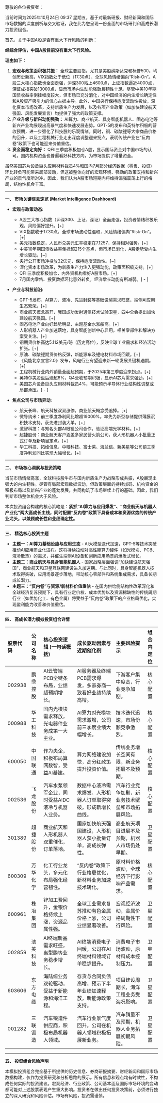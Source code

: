 尊敬的各位投资者：

当前时间为2025年10月24日 09:37 星期五。基于对最新研报、财经新闻和国际市场数据的深度剖析与交叉验证，我在此为您呈现一份全面的市场研判和高成长潜力投资组合。

首先，关于中国A股是否有重大下行风险的判断：

**经综合评估，中国A股目前没有重大下行风险。**

**理由如下：**
1.  **宏观与政策面积极共振：** 全球主要股指，尤其是美股纳斯达克和标普500，均创历史新高，VIX指数处于低位（17.30点），全球风险情绪偏向“Risk-On”。A股三大核心指数也全面走强，沪深300站上4600点，上证指数逼近4000点，深证成指突破13000点，显示市场内生动能强劲且韧性十足。尽管中美10年期国债收益率倒挂幅度较大，但市场已充分消化，对中国经济的内生增长确定性和A股资产吸引力的信心占据主导。此外，中国央行保持适度流动性投放，深化资本市场改革，支持新质生产力发展，以及各项产业政策（如加快建设航天强国、风能发展宣言）均提供了强大的政策支撑。
2.  **产业升级与新兴动能强劲：** AI算力、商业航天、具身智能机器人、固态电池等新兴产业均展现出高景气度和快速发展态势。GPT-5的发布和英特尔积极的营收预期，进一步强化了科技股的乐观情绪。同时，铜、碳酸锂等大宗商品价格的回升，以及工程机械行业走出深度调整迎来拐点，表明传统产业在“反内卷”政策下也可能迎来价值重估。
3.  **资金面稳定向好：** QFII三季度积极加仓A股，显示国际资金对中国市场的认可。国内机构资金也普遍看好科技方向，为市场提供了增量资金。

虽然美国芯片设备巨头应用材料裁员4%和国内7月部分经济数据（零售、投资）环比转负可能带来局部波动，但这被整体向好的宏观环境、强劲的政策支持和新兴产业的景气度所对冲。因此，我们认为A股市场短期内将维持偏强震荡上行的格局，结构性机会丰富。

---

**一、 市场关键信息速览 (Market Intelligence Dashboard)**

*   **宏观与政策动态:**
    *   A股三大核心指数（沪深300、上证、深证）全面走强，投资者情绪积极乐观，风险偏好提升。[+]
    *   VIX指数收于17.30点，全球市场波动性温和，风险情绪偏向“Risk-On”。[+]
    *   美元指数稳定，人民币兑美元汇率稳定在7.1257，保持相对强势。[+]
    *   中美10年期国债收益率倒挂超215个基点，但市场已消化，A股走势受内生增长驱动。[~]
    *   央行公开市场净投放32亿元，保持适度流动性。[~]
    *   深化资本市场改革，为新质生产力注入更强动能，政策面积极支持。[+]
    *   QFII三季度积极加仓，内外资机构看好A股市场。[+]
    *   7月国内零售、投资数据环比意外转负，经济增长动能有所减弱。[ - ]

*   **产业与科技前沿:**
    *   GPT-5发布，AI算力、液冷、先进封装等基础设施需求旺盛，端侧AI应用生态繁荣。[+]
    *   商业航天概念高开，我国成功发射通信技术试验卫星，四中全会提出加快建设航天强国。[+]
    *   固态电池产业向好趋势明显，主题基金水涨船高。[+]
    *   人形机器人产业加速落地，具身智能创新中心启用，相关零部件和解决方案受关注。[+]
    *   铜期货价格高达5.112美元/磅（历史高位），反映全球工业需求和经济活动扩张。[+]
    *   原油、碳酸锂期货价格反弹，新能源车及锂电材料市场回暖。[+]
    *   《风能北京宣言2.0》发布，风电行业有望迎来新一轮发展关键机遇期。[+]
    *   工程机械行业内外销量全面超预期，于2025年第三季度迎来拐点。[+]
    *   英特尔美股盘后涨超8%，Q4营收预期积极，显示AI芯片需求强劲。[+]
    *   美国芯片设备巨头应用材料裁员4%，可能预示半导体行业结构性调整或局部承压。[ - ]

*   **焦点公司与市场异动:**
    *   航天长峰、航天科技双双涨停，商业航天概念受追捧。[+]
    *   微导纳米：前三季度净利同比增超19000%，率先为新型存储提供薄膜沉积技术支持，获先进封装大单。[+]
    *   激智科技：与知名头部AI眼镜公司合作，验证高端光学材料。[+]
    *   超捷股份：商业航天客户涵盖多家民营火箭公司，获人形机器人小批量正式订单及新项目定点。[+]
    *   华工科技、拓维信息、中粮科技、富士莱、海兰信、新美星等公司前三季度净利润同比实现大幅增长。[+]

---

**二、 市场核心洞察与投资策略**

当前市场情绪高涨，全球科技股牛市与国内新质生产力战略形成共振，A股展现出强大的内生韧性。尽管有局部宏观数据波动，但政策层面的持续加码、机构资金的积极布局以及新兴产业的蓬勃发展，共同构筑了市场继续上行的基础。因此，我们判断市场整体机会大于风险。

本次投资组合构建的核心策略是：**紧抓“AI算力与应用爆发”、“商业航天与机器人产业化”两大高成长主线，同时配置“反内卷”政策下具备成本和资源优势的传统产业龙头，以兼顾成长性和业绩确定性。**

---

**三、 精选核心投资主题**

*   **主题一：AI算力基础设施与应用生态** - AI大模型迭代加速，GPT-5等技术突破推动AI应用商业化进程。这将持续拉动对高性能算力硬件（如光模块、PCB、液冷散热）的需求，并催生端侧AI设备和创新应用场景的爆发式增长。
*   **主题二：商业航天与具身智能机器人** - 国家战略层面强调“加快建设航天强国”，商业航天和卫星互联网建设进入加速期。与此同时，具身智能机器人技术取得突破，应用场景逐步落地，带动核心零部件和系统集成需求，具备长期成长潜力。
*   **主题三：“反内卷”与资源/新材料价值重估** - 在国内供给侧结构性改革深化和全球经济复苏预期下，具有行业定价权、成本优势以及资源稀缺性的传统周期行业（如优势化工、有色金属）将受益于“反内卷”政策下的产业格局优化，实现盈利能力改善和价值重估。

---

**四、 高成长潜力模拟投资组合详情**

| 股票代码 | 公司名称 | 核心投资逻辑 (一句话概括) | 成长驱动因素与近期催化剂 | 主要风险提示 | 组合内定位 |
| :--- | :--- | :--- | :--- | :--- | :--- |
| 002938 | 鹏鼎控股 | AI云管端PCB全链条布局，业绩超预期增长。 | AI服务器及终端PCB需求爆发，多家券商一致看好业绩持续高增。 | 下游客户集中度高，行业竞争加剧。 | 核心配置 |
| 000988 | 华工科技 | 国内光模块需求释放，光电器件业务成第一大主业。 | AI算力对光模块需求激增，公司前三季度业绩大幅增长。 | 技术迭代迅速，市场份额竞争激烈。 | 核心配置 |
| 600050 | 中国联通 | 作为央企，积极布局算网数智，受益AI基建。 | 算力网络建设加快，高分红政策提升投资价值。 | 传统业务增长空间有限，新业务拓展不及预期。 | 核心配置 |
| 002536 | 飞龙股份 | 汽车水泵领军企业，同时受益AIDC液冷与机器人业务。 | 数据中心液冷需求爆发，人形机器人订单取得突破，形成新增长曲线。 | 汽车行业竞争加剧，新业务技术壁垒和市场拓展风险。 | 核心配置 |
| 301389 | 超捷股份 | 商业航天和人形机器人双重催化，订单落地。 | 国家加快航天强国建设，人形机器人获小批量订单，高成长弹性。 | 商业航天项目进展不及预期，机器人市场仍处早期。 | 卫星配置 |
| 600309 | 万华化学 | 化工行业龙头，多元化布局强化经营韧性。 | “反内卷”政策下行业格局优化，新材料业务加速技术转化。 | 原材料价格波动，全球经济下行影响产品需求。 | 核心配置 |
| 600961 | 株冶集团 | 锌加工费回升，金银价格持续上涨，资源品属性强。 | 全球工业需求复苏推动有色金属价格上涨，公司业绩显著改善。 | 宏观经济波动，金属价格周期性下行风险。 | 卫星配置 |
| 002859 | 洁美科技 | AI终端新品需求旺盛，离型膜等业务稳步增长。 | AI终端消费电子回暖，公司在AI终端材料领域订单稳步提升。 | 消费电子市场波动，原材料成本控制压力。 | 卫星配置 |
| 603606 | 东方电缆 | 海陆缆业务双轮驱动，受益于新能源和海洋工程。 | 存货与合同负债高增，预示下半年业绩加速释放，新能源政策支持。 | 项目建设周期长，海洋工程业务受海况影响。 | 卫星配置 |
| 001282 | 三联锻造 | 汽车锻造件供应商，积极布局机器人领域。 | 汽车行业景气度回升，公司在机器人领域积极拓展新业务。 | 汽车销量不及预期，机器人业务拓展初期风险。 | 卫星配置 |

---

**五、 投资组合风险声明**

本模拟投资组合完全基于所提供的历史信息、券商研报摘要、财经新闻和国际市场数据构建，仅作为投资研究和分析思路的展示。所有信息和观点均有时效性，不构成任何实际的投资建议。宏观经济、行业政策、公司基本面及国际市场环境的变动都可能对上述股票表现产生重大影响。投资者在做出任何投资决策前，必须进行独立的深入研究和风险评估。市场有风险，投资需谨慎。